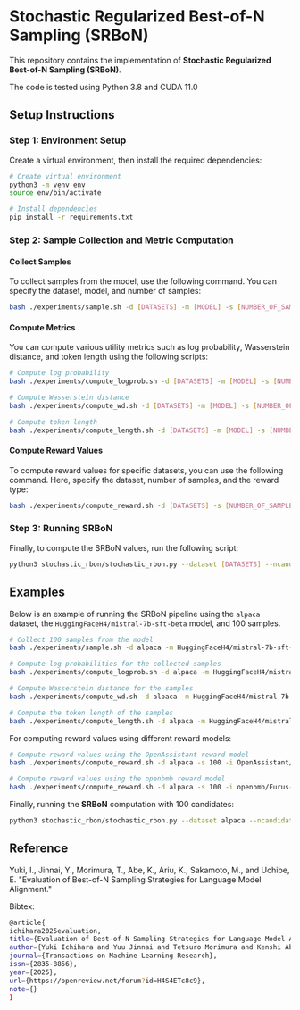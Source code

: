 
# Stochastic Regularized Best-of-N Sampling (SRBoN)

This repository contains the implementation of **Stochastic Regularized Best-of-N Sampling (SRBoN)**.

The code is tested using Python 3.8 and CUDA 11.0
## Setup Instructions

### Step 1: Environment Setup

Create a virtual environment, then install the required dependencies:

```bash
# Create virtual environment
python3 -m venv env
source env/bin/activate

# Install dependencies
pip install -r requirements.txt
```

### Step 2: Sample Collection and Metric Computation

#### Collect Samples

To collect samples from the model, use the following command. You can specify the dataset, model, and number of samples:

```bash
bash ./experiments/sample.sh -d [DATASETS] -m [MODEL] -s [NUMBER_OF_SAMPLES]
```

#### Compute Metrics

You can compute various utility metrics such as log probability, Wasserstein distance, and token length using the following scripts:

```bash
# Compute log probability
bash ./experiments/compute_logprob.sh -d [DATASETS] -m [MODEL] -s [NUMBER_OF_SAMPLES]

# Compute Wasserstein distance
bash ./experiments/compute_wd.sh -d [DATASETS] -m [MODEL] -s [NUMBER_OF_SAMPLES]

# Compute token length
bash ./experiments/compute_length.sh -d [DATASETS] -m [MODEL] -s [NUMBER_OF_SAMPLES]
```

#### Compute Reward Values

To compute reward values for specific datasets, you can use the following command. Here, specify the dataset, number of samples, and the reward type:

```bash
bash ./experiments/compute_reward.sh -d [DATASETS] -s [NUMBER_OF_SAMPLES] -i [REWARD_TYPE]
```

### Step 3: Running SRBoN

Finally, to compute the SRBoN values, run the following script:

```bash
python3 stochastic_rbon/stochastic_rbon.py --dataset [DATASETS] --ncandidates [NUMBER_OF_SAMPLES]
```

## Examples

Below is an example of running the SRBoN pipeline using the `alpaca` dataset, the `HuggingFaceH4/mistral-7b-sft-beta` model, and 100 samples.

```bash
# Collect 100 samples from the model
bash ./experiments/sample.sh -d alpaca -m HuggingFaceH4/mistral-7b-sft-beta -s 100

# Compute log probabilities for the collected samples
bash ./experiments/compute_logprob.sh -d alpaca -m HuggingFaceH4/mistral-7b-sft-beta -s 100

# Compute Wasserstein distance for the samples
bash ./experiments/compute_wd.sh -d alpaca -m HuggingFaceH4/mistral-7b-sft-beta -s 100

# Compute the token length of the samples
bash ./experiments/compute_length.sh -d alpaca -m HuggingFaceH4/mistral-7b-sft-beta -s 100
```

For computing reward values using different reward models:

```bash
# Compute reward values using the OpenAssistant reward model
bash ./experiments/compute_reward.sh -d alpaca -s 100 -i OpenAssistant/reward-model-deberta-v3-large-v2

# Compute reward values using the openbmb reward model
bash ./experiments/compute_reward.sh -d alpaca -s 100 -i openbmb/Eurus-RM-7b
```

Finally, running the **SRBoN** computation with 100 candidates:

```bash
python3 stochastic_rbon/stochastic_rbon.py --dataset alpaca --ncandidates 100
```
## Reference
Yuki, I., Jinnai, Y., Morimura, T., Abe, K., Ariu, K., Sakamoto, M., and Uchibe, E. "Evaluation of Best-of-N Sampling Strategies for Language Model Alignment."

Bibtex:
```bash
@article{
ichihara2025evaluation,
title={Evaluation of Best-of-N Sampling Strategies for Language Model Alignment},
author={Yuki Ichihara and Yuu Jinnai and Tetsuro Morimura and Kenshi Abe and Kaito Ariu and Mitsuki Sakamoto and Eiji Uchibe},
journal={Transactions on Machine Learning Research},
issn={2835-8856},
year={2025},
url={https://openreview.net/forum?id=H4S4ETc8c9},
note={}
}
```